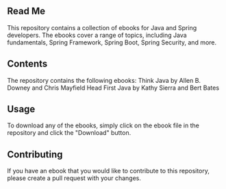 <h2>Read Me</h2>

This repository contains a collection of ebooks for Java and Spring developers. The ebooks cover a range of topics, including Java fundamentals, Spring Framework, Spring Boot, Spring Security, and more.

<h2>Contents</h2>
The repository contains the following ebooks:
Think Java by Allen B. Downey and Chris Mayfield
Head First Java by Kathy Sierra and Bert Bates


<h2>Usage</h2>
To download any of the ebooks, simply click on the ebook file in the repository and click the "Download" button.

<h2>Contributing</h2>
If you have an ebook that you would like to contribute to this repository, please create a pull request with your changes.

